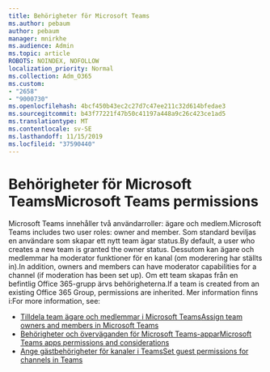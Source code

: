 ```yaml
---
title: Behörigheter för Microsoft Teams
ms.author: pebaum
author: pebaum
manager: mnirkhe
ms.audience: Admin
ms.topic: article
ROBOTS: NOINDEX, NOFOLLOW
localization_priority: Normal
ms.collection: Adm_O365
ms.custom:
- "2658"
- "9000730"
ms.openlocfilehash: 4bcf450b43ec2c27d7c47ee211c32d614bfedae3
ms.sourcegitcommit: b43f77221f47b50c41197a448a9c26c423ce1ad5
ms.translationtype: MT
ms.contentlocale: sv-SE
ms.lasthandoff: 11/15/2019
ms.locfileid: "37590440"
---
```

# <a name="microsoft-teams-permissions"></a><span data-ttu-id="9366d-102">Behörigheter för Microsoft Teams</span><span class="sxs-lookup"><span data-stu-id="9366d-102">Microsoft Teams permissions</span></span>

<span data-ttu-id="9366d-103">Microsoft Teams innehåller två användarroller: ägare och medlem.</span><span class="sxs-lookup"><span data-stu-id="9366d-103">Microsoft Teams includes two user roles: owner and member.</span></span> <span data-ttu-id="9366d-104">Som standard beviljas en användare som skapar ett nytt team ägar status.</span><span class="sxs-lookup"><span data-stu-id="9366d-104">By default, a user who creates a new team is granted the owner status.</span></span> <span data-ttu-id="9366d-105">Dessutom kan ägare och medlemmar ha moderator funktioner för en kanal (om moderering har ställts in).</span><span class="sxs-lookup"><span data-stu-id="9366d-105">In addition, owners and members can have moderator capabilities for a channel (if moderation has been set up).</span></span> <span data-ttu-id="9366d-106">Om ett team skapas från en befintlig Office 365-grupp ärvs behörigheterna.</span><span class="sxs-lookup"><span data-stu-id="9366d-106">If a team is created from an existing Office 365 Group, permissions are inherited.</span></span> <span data-ttu-id="9366d-107">Mer information finns i:</span><span class="sxs-lookup"><span data-stu-id="9366d-107">For more information, see:</span></span>

- [<span data-ttu-id="9366d-108">Tilldela team ägare och medlemmar i Microsoft Teams</span><span class="sxs-lookup"><span data-stu-id="9366d-108">Assign team owners and members in Microsoft Teams</span></span>](https://docs.microsoft.com/microsoftteams/assign-roles-permissions)
- [<span data-ttu-id="9366d-109">Behörigheter och överväganden för Microsoft Teams-appar</span><span class="sxs-lookup"><span data-stu-id="9366d-109">Microsoft Teams apps permissions and considerations</span></span>](https://docs.microsoft.com/microsoftteams/app-permissions)
- [<span data-ttu-id="9366d-110">Ange gästbehörigheter för kanaler i Teams</span><span class="sxs-lookup"><span data-stu-id="9366d-110">Set guest permissions for channels in Teams</span></span>](https://support.office.com/article/4756c468-2746-4bfd-a582-736d55fcc169)
